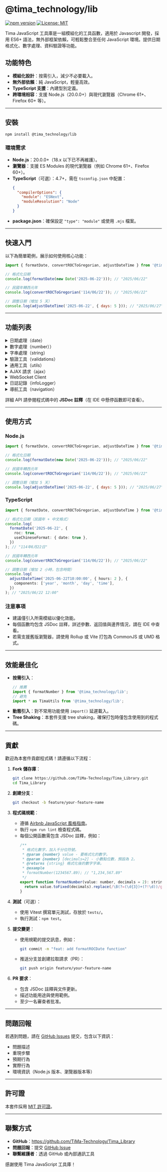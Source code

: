 ﻿# @tima_technology/lib

[![npm version](https://badge.fury.io/js/@tima_technology%2Flib.svg)](https://badge.fury.io/js/@tima_technology%2Flib) [![License: MIT](https://img.shields.io/badge/License-MIT-yellow.svg)](https://opensource.org/licenses/MIT)

Tima JavaScript 工具庫是一組模組化的工具函數，適用於 Javascript 開發，採用 ES6+ 語法，無外部框架依賴，可輕鬆整合至任何 JavaScript 環境。提供日期格式化、數字處理、資料驗證等功能。

## 功能特色

- **模組化設計**：按需引入，減少不必要載入。
- **無外部依賴**：純 JavaScript，輕量高效。
- **TypeScript 支援**：內建型別定義。
- **跨環境相容**：支援 Node.js（20.0.0+）與現代瀏覽器（Chrome 61+、Firefox 60+ 等）。

---

## 安裝

```bash
npm install @tima_technology/lib
```

### 環境需求

- **Node.js**：20.0.0+（18.x 以下已不再維護）。
- **瀏覽器**：支援 ES Modules 的現代瀏覽器（例如 Chrome 61+、Firefox 60+）。
- **TypeScript**（可選）：4.7+，需在 `tsconfig.json` 中配置：
  ```json
  {
    "compilerOptions": {
      "module": "ESNext",
      "moduleResolution": "Node"
    }
  }
  ```
- **package.json**：確保設定 `"type": "module"` 或使用 `.mjs` 檔案。

---

## 快速入門

以下為簡單範例，展示如何使用核心功能：

```javascript
import { formatDate, convertROCToGregorian, adjustDateTime } from '@tima_technology/lib';

// 格式化日期
console.log(formatDate(new Date('2025-06-22'))); // "2025/06/22"

// 民國年轉西元年
console.log(convertROCToGregorian('114/06/22')); // "2025/06/22"

// 調整日期（增加 5 天）
console.log(adjustDateTime('2025-06-22', { days: 5 })); // "2025/06/27"
```

---

## 功能列表

<details>
<summary>日期處理（date）</summary>

- formatDate
- convertROCToGregorian
- adjustDateTime

</details>

<details>
<summary>數字處理（number））</summary>

- formatNumber
- padDecimals
- removeThousands
- addCommas
- getRandowmNumber

</details>
<details>
<summary>字串處理（string）</summary>

- padLeft
- capitalizeWords
- btoaEncode
- atobDecode

</details>
<details>
<summary>驗證工具（validations）</summary>

- isValidMac
- isValidIPv4
- isNumberString
- isEmail
- isValidDate
- isEmptyGuid
- isEmptyArray
- isEmptyObject
- isEven

</details>

<details>
<summary>通用工具（utils）</summary>

- newGuid
- emptyGuid
- sleep
- simpleHash
- handleApiError
- deepClone
- removeDuplicate
- camelToSnake
- snakeToCamel
- getRandomColor
- flattenArray
- sortByKey
- convertArrayToObject
- objToQueryString

</details>

<details>
<summary>AJAX 請求（ajax）</summary>

- createApiStateManager
- ajaxApi
- useAjaxApi
- refetchQuery
- invalidateQuery
- clearAllCache
- setDefaultConfig
- cleanCacheInterval
</details>

<details>
  <summary>WebSocket Client</summary>

- WebSocketClient 

</details>

<details>

<summary>日誌記錄（infoLogger）</summary>

- InfoLogger
- getPlatform 

</details>     

<details>
      <summary>導航工具（navigation）</summary>
      
- redirect
- getBaseUrl
- getPath
- getPageName
- goBack
- getQueryParam
- removeUrlParam
      
</details>

詳細 API 請參閱程式碼中的 **JSDoc 註釋**（在 IDE 中懸停函數即可查看）。

---

## 使用方式

### Node.js

```javascript
import { formatDate, convertROCToGregorian, adjustDateTime } from '@tima_technology/lib';

// 格式化日期
console.log(formatDate(new Date('2025-06-22'))); // "2025/06/22"

// 民國年轉西元年
console.log(convertROCToGregorian('114/06/22')); // "2025/06/22"

// 調整日期（增加 5 天）
console.log(adjustDateTime('2025-06-22', { days: 5 })); // "2025/06/27"
```

### TypeScript

```typescript
import { formatDate, convertROCToGregorian, adjustDateTime } from '@tima_technology/lib';

// 格式化日期（民國年 + 中文格式）
console.log(
  formatDate('2025-06-22', {
    roc: true,
    useChineseFormat: { date: true },
  })
); // "114年6月22日"

// 民國年轉西元年
console.log(convertROCToGregorian('114/06/22')); // "2025/06/22"

// 調整日期（增加 2 小時，包含時間）
console.log(
  adjustDateTime('2025-06-22T10:00:00', { hours: 2 }, {
    components: ['year', 'month', 'day', 'time'],
  })
); // "2025/06/22 12:00"
```

### 注意事項

- 建議僅引入所需模組以優化效能。
- 每個函數均包含 JSDoc 註釋，詳述參數、返回值與邊界情況，請在 IDE 中查看。
- 若需支援舊版瀏覽器，請使用 Rollup 或 Vite 打包為 CommonJS 或 UMD 格式。

---

## 效能最佳化

- **按需引入**：
  ```javascript
  // 推薦
  import { formatNumber } from '@tima_technology/lib';
  // 避免
  import * as TimaUtils from '@tima_technology/lib';
  ```
- **動態引入**：對不常用功能使用 `import()` 延遲載入。
- **Tree Shaking**：本套件支援 tree shaking，確保打包時僅包含使用到的程式碼。

---

## 貢獻

歡迎為本套件貢獻程式碼！請遵循以下流程：

1. **Fork 儲存庫**：
   ```bash
   git clone https://github.com/TiMa-Technology/Tima_Library.git
   cd Tima_Library
   ```

2. **創建分支**：
   ```bash
   git checkout -b feature/your-feature-name
   ```

3. **程式碼規範**：
   - 遵循 [Airbnb JavaScript 風格指南](https://github.com/airbnb/javascript)。
   - 執行 `npm run lint` 檢查程式碼。
   - 每個公開函數需包含 JSDoc 註釋，例如：
     ```javascript
     /**
      * 格式化數字，加入千分位符號。
      * @param {number} value - 要格式化的數字。
      * @param {number} [decimals=2] - 小數點位數，預設為 2。
      * @returns {string} 格式化後的數字字串。
      * @example
      * formatNumber(1234567.89); // "1,234,567.89"
      */
     export function formatNumber(value: number, decimals = 2): string {
       return value.toFixed(decimals).replace(/\B(?=(\d{3})+(?!\d))/g, ',');
     }
     ```

4. **測試**（可選）：
   - 使用 Vitest 撰寫單元測試，存放於 `tests/`。
   - 執行測試：`npm test`。

5. **提交變更**：
   - 使用規範的提交訊息，例如：
     ```bash
     git commit -m "feat: add formatROCDate function"
     ```
   - 推送分支並創建拉取請求（PR）：
     ```bash
     git push origin feature/your-feature-name
     ```

6. **PR 要求**：
   - 包含 JSDoc 註釋與文件更新。
   - 描述功能用途與使用範例。
   - 至少一名審查者批准。

---

## 問題回報

若遇到問題，請在 [GitHub Issues](https://github.com/TiMa-Technology/Tima_Library/issues) 提交，包含以下資訊：

- 問題描述
- 重現步驟
- 預期行為
- 實際行為
- 環境資訊（Node.js 版本、瀏覽器版本等）

---

## 許可證

本套件採用 [MIT 許可證](LICENSE)。

---

## 聯繫方式

- **GitHub**：https://github.com/TiMa-Technology/Tima_Library
- **問題回報**：提交 [GitHub Issue](https://github.com/TiMa-Technology/Tima_Library/issues)
- **聯繫維護者**：透過 GitHub 或內部通訊工具

感謝使用 Tima JavaScript 工具庫！